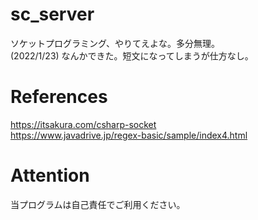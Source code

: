 # sc_server
ソケットプログラミング、やりてえよな。多分無理。<br>
(2022/1/23) なんかできた。短文になってしまうが仕方なし。

# References
https://itsakura.com/csharp-socket<br>
https://www.javadrive.jp/regex-basic/sample/index4.html

# Attention
当プログラムは自己責任でご利用ください。

